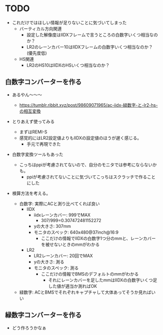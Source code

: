 # TODO

- これだけではほしい情報が足りないことに気づいてしまった
  - バーティカル方向関連
    - 設定した解像度はIIDXフレームで言うところの白数字いくつ相当なのか？
    - LR2のレーンカバー10はIIDXフレームの白数字いくつ相当なのか？(優先度低)
  - HS関連
    - LR2のHS10はIIDXのHSいくつ相当なのか？

## 白数字コンバーターを作る

- あるやん〜〜〜
  - https://tumblr.ribbit.xyz/post/98609071965/ac-iidx-緑数字-と-lr2-hs-の相互変換

- とりあえず使ってみる
  - まずはREMI-S
  - 感覚的にはLR2設定値よりもIIDXの設定値のほうが遅く感じる。
    - 手元で再現できた

- 白数字変換ツールもあった
  - こっちはppiが考慮されてないので、自分のモニタでは参考にならないかも。
    - ppiが考慮されてないことに気づいてこっちはスクラッチで作ることにした

- 検算方法を考える。
  - 白数字: 実際にACと測り比べてくれば良い
    - IIDX
      - iidxレーンカバー: 999でMAX
        - 307/999=0.307472481152272
      - yの大きさ: 307mm
      - モニタのスペック: 640x480@37inch@16:9
        - ここだけの情報でIIDXの白数字1つ分のmmと、レーンカバーを被せないときのmmがわかる
    - LR2
      - LR2レーンカバー: 20回でMAX
      - yの大きさ: 測る
      - モニタのスペック: 測る
        - ここだけの情報でBMSのデフォルトのmmがわかる
          - それにレーンカバーを足したmmはIIDXの白数字いくつ足した値が適当か測ればOK
  - 緑数字: ACとBMSでそれぞれキャプチャして大体あってそうか見ればいい

## 緑数字コンバーターを作る

- どう作ろうかなぁ
